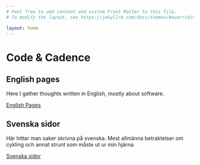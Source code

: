 ```yaml
---
# Feel free to add content and custom Front Matter to this file.
# To modify the layout, see https://jekyllrb.com/docs/themes/#overriding-theme-defaults

layout: home
---
```

# Code & Cadence

## English pages

Here I gather thoughts written in English, mostly about software.

[English Pages](_/posts/en/2024-08-30-welcome-english.md)


## Svenska sidor

Här hittar man saker skrivna på svenska. Mest allmänna betraktelser om cykling och annat strunt som måste ut ur min hjärna.

[Svenska sidor](_posts/sv/2024-08-30-welcome-swedish.md)

